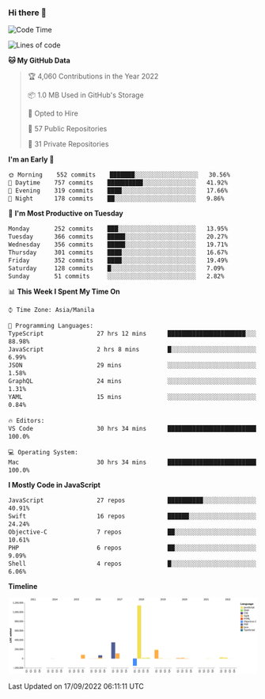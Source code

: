 ### Hi there 👋

<!--START_SECTION:waka-->
![Code Time](http://img.shields.io/badge/Code%20Time-3%2C092%20hrs%2050%20mins-blue)

![Lines of code](https://img.shields.io/badge/From%20Hello%20World%20I%27ve%20Written-2%20Million%20lines%20of%20code-blue)

**🐱 My GitHub Data** 

> 🏆 4,060 Contributions in the Year 2022
 > 
> 📦 1.0 MB Used in GitHub's Storage 
 > 
> 💼 Opted to Hire
 > 
> 📜 57 Public Repositories 
 > 
> 🔑 31 Private Repositories  
 > 
**I'm an Early 🐤** 

```text
🌞 Morning    552 commits    ███████░░░░░░░░░░░░░░░░░░   30.56% 
🌆 Daytime    757 commits    ██████████░░░░░░░░░░░░░░░   41.92% 
🌃 Evening    319 commits    ████░░░░░░░░░░░░░░░░░░░░░   17.66% 
🌙 Night      178 commits    ██░░░░░░░░░░░░░░░░░░░░░░░   9.86%

```
📅 **I'm Most Productive on Tuesday** 

```text
Monday       252 commits    ███░░░░░░░░░░░░░░░░░░░░░░   13.95% 
Tuesday      366 commits    █████░░░░░░░░░░░░░░░░░░░░   20.27% 
Wednesday    356 commits    █████░░░░░░░░░░░░░░░░░░░░   19.71% 
Thursday     301 commits    ████░░░░░░░░░░░░░░░░░░░░░   16.67% 
Friday       352 commits    ████░░░░░░░░░░░░░░░░░░░░░   19.49% 
Saturday     128 commits    █░░░░░░░░░░░░░░░░░░░░░░░░   7.09% 
Sunday       51 commits     ░░░░░░░░░░░░░░░░░░░░░░░░░   2.82%

```


📊 **This Week I Spent My Time On** 

```text
⌚︎ Time Zone: Asia/Manila

💬 Programming Languages: 
TypeScript               27 hrs 12 mins      ██████████████████████░░░   88.98% 
JavaScript               2 hrs 8 mins        █░░░░░░░░░░░░░░░░░░░░░░░░   6.99% 
JSON                     29 mins             ░░░░░░░░░░░░░░░░░░░░░░░░░   1.58% 
GraphQL                  24 mins             ░░░░░░░░░░░░░░░░░░░░░░░░░   1.31% 
YAML                     15 mins             ░░░░░░░░░░░░░░░░░░░░░░░░░   0.84%

🔥 Editors: 
VS Code                  30 hrs 34 mins      █████████████████████████   100.0%

💻 Operating System: 
Mac                      30 hrs 34 mins      █████████████████████████   100.0%

```

**I Mostly Code in JavaScript** 

```text
JavaScript               27 repos            ██████████░░░░░░░░░░░░░░░   40.91% 
Swift                    16 repos            ██████░░░░░░░░░░░░░░░░░░░   24.24% 
Objective-C              7 repos             ██░░░░░░░░░░░░░░░░░░░░░░░   10.61% 
PHP                      6 repos             ██░░░░░░░░░░░░░░░░░░░░░░░   9.09% 
Shell                    4 repos             █░░░░░░░░░░░░░░░░░░░░░░░░   6.06%

```


**Timeline**

![Chart not found](https://raw.githubusercontent.com/rad182/rad182/main/charts/bar_graph.png) 


 Last Updated on 17/09/2022 06:11:11 UTC
<!--END_SECTION:waka-->


<!--
**rad182/rad182** is a ✨ _special_ ✨ repository because its `README.md` (this file) appears on your GitHub profile.

Here are some ideas to get you started:

- 🔭 I’m currently working on ...
- 🌱 I’m currently learning ...
- 👯 I’m looking to collaborate on ...
- 🤔 I’m looking for help with ...
- 💬 Ask me about ...
- 📫 How to reach me: ...
- 😄 Pronouns: ...
- ⚡ Fun fact: ...
-->
